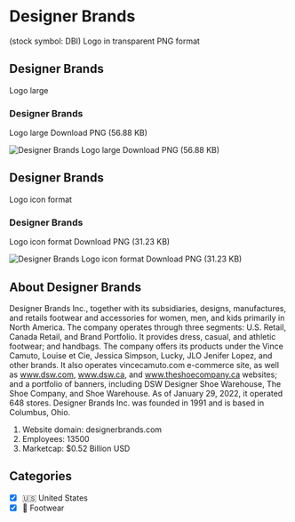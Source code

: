 # Designer Brands
 (stock symbol: DBI) Logo in transparent PNG format

## Designer Brands
 Logo large

### Designer Brands
 Logo large Download PNG (56.88 KB)

![Designer Brands
 Logo large Download PNG (56.88 KB)](/img/orig/DBI_BIG-88f32d43.png)

## Designer Brands
 Logo icon format

### Designer Brands
 Logo icon format Download PNG (31.23 KB)

![Designer Brands
 Logo icon format Download PNG (31.23 KB)](/img/orig/DBI-14a0fef5.png)

## About Designer Brands


Designer Brands Inc., together with its subsidiaries, designs, manufactures, and retails footwear and accessories for women, men, and kids primarily in North America. The company operates through three segments: U.S. Retail, Canada Retail, and Brand Portfolio. It provides dress, casual, and athletic footwear; and handbags. The company offers its products under the Vince Camuto, Louise et Cie, Jessica Simpson, Lucky, JLO Jenifer Lopez, and other brands. It also operates vincecamuto.com e-commerce site, as well as www.dsw.com, www.dsw.ca, and www.theshoecompany.ca websites; and a portfolio of banners, including DSW Designer Shoe Warehouse, The Shoe Company, and Shoe Warehouse. As of January 29, 2022, it operated 648 stores. Designer Brands Inc. was founded in 1991 and is based in Columbus, Ohio.

1. Website domain: designerbrands.com
2. Employees: 13500
3. Marketcap: $0.52 Billion USD


## Categories
- [x] 🇺🇸 United States
- [x] 👟 Footwear
